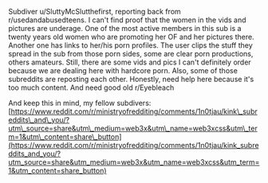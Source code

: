 Subdiver u/SluttyMcSlutthefirst, reporting back from r/usedandabusedteens. I can't find proof that the women in the vids and pictures are underage. One of the most active members in this sub is a twenty years old women who are promoting her OF and her pictures there. Another one has links to her/his porn profiles. The user clips the stuff they spread in the sub from those porn sides, some are clear porn productions, others amateurs. Still, there are some vids and pics I can't definitely order because we are dealing here with hardcore porn. Also, some of those subreddits are reposting each other. Honestly, need help here because it's too much content. And need good old r/Eyebleach 

And keep this in mind, my fellow subdivers: [https://www.reddit.com/r/ministryofredditing/comments/1n0tjau/kink\_subreddits\_and\_you/?utm\_source=share&utm\_medium=web3x&utm\_name=web3xcss&utm\_term=1&utm\_content=share\_button](https://www.reddit.com/r/ministryofredditing/comments/1n0tjau/kink_subreddits_and_you/?utm_source=share&utm_medium=web3x&utm_name=web3xcss&utm_term=1&utm_content=share_button)
